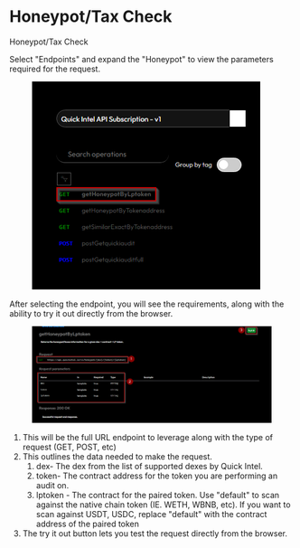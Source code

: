 # Honeypot/Tax Check

Honeypot/Tax Check

Select "Endpoints" and expand the "Honeypot" to view the parameters required for the request.

<figure><img src="../../../../.gitbook/assets/image (98).png" alt=""><figcaption></figcaption></figure>

After selecting the endpoint, you will see the requirements, along with the ability to try it out directly from the browser.

<figure><img src="../../../../.gitbook/assets/image (99).png" alt=""><figcaption></figcaption></figure>

1. This will be the full URL endpoint to leverage along with the type of request (GET, POST, etc)
2. This outlines the data needed to make the request.
   1. dex- The dex from the list of supported dexes by Quick Intel.
   2. token- The contract address for the token you are performing an audit on.
   3. lptoken - The contract for the paired token.  Use "default" to scan against the native chain token (IE. WETH, WBNB, etc). If you want to scan against USDT, USDC, replace "default" with the contract address of the paired token
3. The try it out button lets you test the request directly from the browser.

